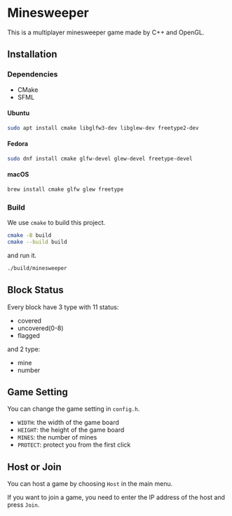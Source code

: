 # Minesweeper

This is a multiplayer minesweeper game made by C++ and OpenGL.

## Installation

### Dependencies

- CMake
- SFML

#### Ubuntu

```bash
sudo apt install cmake libglfw3-dev libglew-dev freetype2-dev
```

#### Fedora

```bash
sudo dnf install cmake glfw-devel glew-devel freetype-devel
```

#### macOS

```bash
brew install cmake glfw glew freetype
```

### Build

We use `cmake` to build this project.

```bash
cmake -B build
cmake --build build
```

and run it.

```bash
./build/minesweeper
```

## Block Status

Every block have 3 type with 11 status:

- covered
- uncovered(0-8)
- flagged

and 2 type:

- mine
- number

## Game Setting

You can change the game setting in `config.h`.

- `WIDTH`: the width of the game board
- `HEIGHT`: the height of the game board
- `MINES`: the number of mines
- `PROTECT`: protect you from the first click

## Host or Join

You can host a game by choosing `Host` in the main menu.

If you want to join a game, you need to enter the IP address of the host and press `Join`.
